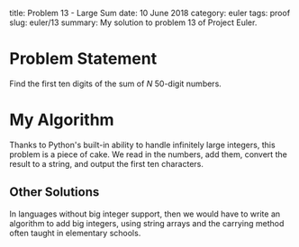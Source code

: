 title: Problem 13 - Large Sum
date: 10 June 2018
category: euler
tags: proof
slug: euler/13
summary: My solution to problem 13 of Project Euler.

# Problem Statement
Find the first ten digits of the sum of $N$ 50-digit numbers.

# My Algorithm

Thanks to Python's built-in ability to handle infinitely large integers, this problem is a piece of cake.
We read in the numbers, add them, convert the result to a string, and output the first ten characters.

## Other Solutions

In languages without big integer support, then we would have to write an algorithm to add big integers, using string arrays and the carrying method often taught in elementary schools.